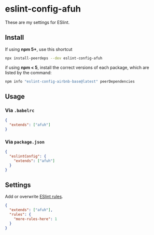 # eslint-config-afuh
These are my settings for ESlint. 

## Install

If using **npm 5+**, use this shortcut
```sh
npx install-peerdeps --dev eslint-config-afuh
```

if using **npm < 5**, install the correct versions of each 
package, which are listed by the command:

```sh
npm info "eslint-config-airbnb-base@latest" peerDependencies
```

## Usage

### Via `.babelrc` 

```json
{
  "extends": ["afuh"]
}
```

### Via `package.json`
```json
{
  "eslintConfig": {
    "extends": ["afuh"]
  }
}
```

## Settings
Add or overwrite [ESlint rules](https://eslint.org/docs/rules/). 
```json
{
  "extends": ["afuh"],
  "rules": {
    "more-rules-here": 1
  }
}
```